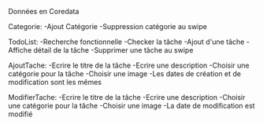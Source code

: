 Données en Coredata

Categorie:
-Ajout Catégorie
-Suppression catégorie au swipe

TodoList:
-Recherche fonctionnelle
-Checker la tâche
-Ajout d'une tâche
-Affiche détail de la tâche
-Supprimer une tâche au swipe

AjoutTache:
-Ecrire le titre de la tâche
-Ecrire une description
-Choisir une catégorie pour la tâche
-Choisir une image
-Les dates de création et de modification sont les mêmes

ModifierTache:
-Ecrire le titre de la tâche
-Ecrire une description
-Choisir une catégorie pour la tâche
-Choisir une image
-La date de modification est modifié 
